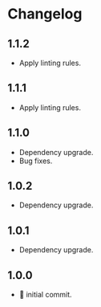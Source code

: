 # Changelog

## 1.1.2

-   Apply linting rules.

## 1.1.1

-   Apply linting rules.

## 1.1.0

-   Dependency upgrade.
-   Bug fixes.

## 1.0.2

-   Dependency upgrade.

## 1.0.1

-   Dependency upgrade.

## 1.0.0

-   :tada: initial commit.
